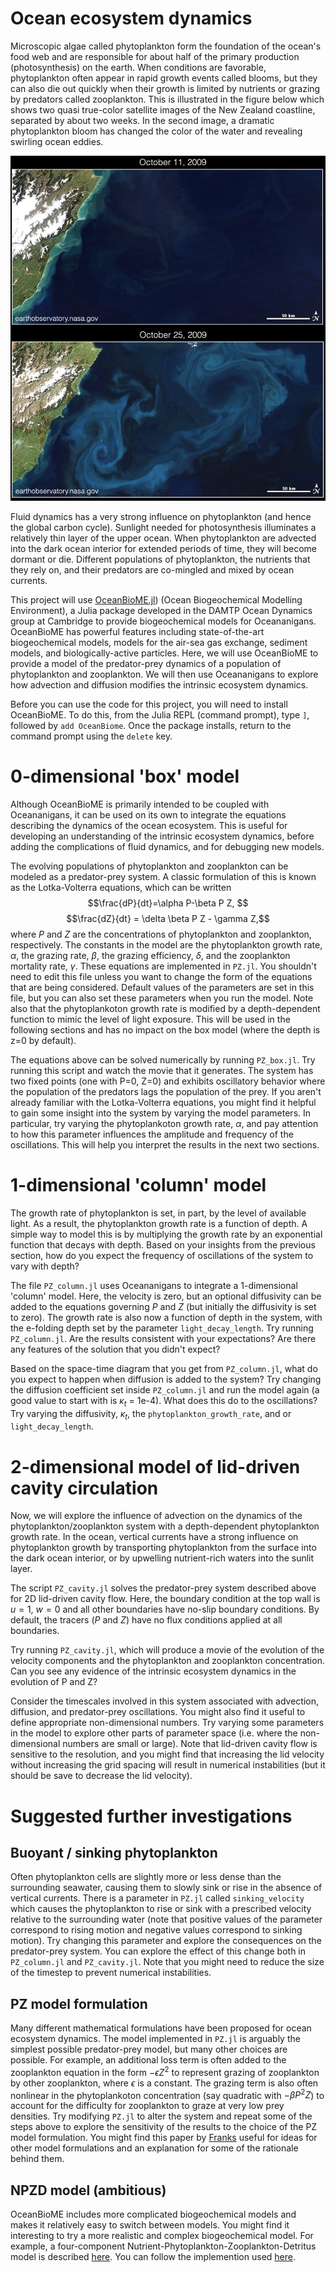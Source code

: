 # Ocean ecosystem dynamics

Microscopic algae called phytoplankton form the foundation of the ocean's food web and are responsible for about half of the primary production (photosynthesis) on the earth.
When conditions are favorable, phytoplankton often appear in rapid growth events called blooms, but they can also die out quickly when their growth is limited by nutrients or grazing by predators called zooplankton.
This is illustrated in the figure below which shows two quasi true-color satellite images of the New Zealand coastline, separated by about two weeks. In the second image, a dramatic phytoplankton bloom has changed the color of the water and revealing swirling ocean eddies.

![phytoplankton](./images/phytoplankton.jpg)

Fluid dynamics has a very strong influence on phytoplankton (and hence the global carbon cycle). Sunlight needed for photosynthesis illuminates a relatively thin layer of the upper ocean. When phytoplankton are advected into the dark ocean interior for extended periods of time, they will become dormant or die. Different populations of phytoplankton, the nutrients that they rely on, and their predators are co-mingled and mixed by ocean currents.

This project will use [OceanBioME.jl](https://github.com/OceanBioME/OceanBioME.jl)) (Ocean Biogeochemical Modelling Environment), a Julia package developed in the DAMTP Ocean Dynamics group at Cambridge to provide biogeochemical models for Oceananigans. OceanBioME has powerful features including state-of-the-art biogeochemical models, models for the air-sea gas exchange, sediment models, and biologically-active particles. Here, we will use OceanBioME to provide a model of the predator-prey dynamics of a population of phytoplankton and zooplankton. We will then use Oceananigans to explore how advection and diffusion modifies the intrinsic ecosystem dynamics.

Before you can use the code for this project, you will need to install OceanBioME. To do this, from the Julia REPL (command prompt), type `]`, followed by `add OceanBiome`. Once the package installs, return to the command prompt using the `delete` key.

# 0-dimensional 'box' model
Although OceanBioME is primarily intended to be coupled with Oceananigans, it can be used on its own to integrate the equations describing the dynamics of the ocean ecosystem. This is useful for developing an understanding of the intrinsic ecosystem dynamics, before adding the complications of fluid dynamics, and for debugging new models. 

The evolving populations of phytoplankton and zooplankton can be modeled as a predator-prey system. A classic formulation of this is known as the Lotka-Volterra equations, which can be written
$$\frac{dP}{dt}=\alpha P-\beta P Z, $$
$$\frac{dZ}{dt} = \delta \beta P Z - \gamma Z,$$
where $P$ and $Z$ are the concentrations of phytoplankton and zooplankton, respectively. The constants in the model are the phytoplankton growth rate, $\alpha$, the grazing rate, $\beta$, the grazing efficiency, $\delta$, and the zooplankton mortality rate, $\gamma$. These equations are implemented in `PZ.jl`. You shouldn't need to edit this file unless you want to change the form of the equations that are being considered. Default values of the parameters are set in this file, but you can also set these parameters when you run the model. Note also that the phytoplankoton growth rate is modified by a depth-dependent function to mimic the level of light exposure. This will be used in the following sections and has no impact on the box model (where the depth is z=0 by default).

The equations above can be solved numerically by running `PZ_box.jl`. Try running this script and watch the movie that it generates. The system has two fixed points (one with P=0, Z=0) and exhibits oscillatory behavior where the population of the predators lags the population of the prey. If you aren't already familiar with the Lotka-Volterra equations, you might find it helpful to gain some insight into the system by varying the model parameters. In particular, try varying the phytoplankoton growth rate, $\alpha$, and pay attention to how this parameter influences the amplitude and frequency of the oscillations. This will help you interpret the results in the next two sections.

# 1-dimensional 'column' model

The growth rate of phytoplankton is set, in part, by the level of available light. As a result, the phytoplankton growth rate is a function of depth. A simple way to model this is by multiplying the growth rate by an exponential function that decays with depth. Based on your insights from the previous section, how do you expect the frequency of oscillations of the system to vary with depth?

The file `PZ_column.jl` uses Oceananigans to integrate a 1-dimensional 'column' model. Here, the velocity is zero, but an optional diffusivity can be added to the equations governing $P$ and $Z$ (but initially the diffusivity is set to zero). The growth rate is also now a function of depth in the system, with the e-folding depth set by the parameter `light_decay_length`. Try running `PZ_column.jl`. Are the results consistent with your expectations?  Are there any features of the solution that you didn't expect?

Based on the space-time diagram that you get from `PZ_column.jl`, what do you expect to happen when diffusion is added to the system?  Try changing the diffusion coefficient set inside `PZ_column.jl` and run the model again (a good value to start with is $\kappa_t$ = 1e-4). What does this do to the oscillations?  Try varying the diffusivity, $\kappa_t$, the `phytoplankton_growth_rate`, and or `light_decay_length`. 

# 2-dimensional model of lid-driven cavity circulation

Now, we will explore the influence of advection on the dynamics of the phytoplankton/zooplankton system with a depth-dependent phytoplankton growth rate. In the ocean, vertical currents have a strong influence on phytoplankton growth by transporting phytoplankton from the surface into the dark ocean interior, or by upwelling nutrient-rich waters into the sunlit layer.

The script `PZ_cavity.jl` solves the predator-prey system described above for 2D lid-driven cavity flow. Here, the boundary condition at the top wall is $u=1$, $w=0$ and all other boundaries have no-slip boundary conditions. By default, the tracers ($P$ and $Z$) have no flux conditions applied at all boundaries. 

Try running `PZ_cavity.jl`, which will produce a movie of the evolution of the velocity components and the phytoplankton and zooplankton concentration. Can you see any evidence of the intrinsic ecosystem dynamics in the evolution of P and Z?  

Consider the timescales involved in this system associated with advection, diffusion, and predator-prey oscillations. You might also find it useful to define appropriate non-dimensional numbers. Try varying some parameters in the model to explore other parts of parameter space (i.e. where the non-dimensional numbers are small or large). Note that lid-driven cavity flow is sensitive to the resolution, and you might find that increasing the lid velocity without increasing the grid spacing will result in numerical instabilities (but it should be save to decrease the lid velocity). 

# Suggested further investigations

## Buoyant / sinking phytoplankton
Often phytoplankton cells are slightly more or less dense than the surrounding seawater, causing them to slowly sink or rise in the absence of vertical currents. There is a parameter in `PZ.jl` called `sinking_velocity` which causes the phytoplankton to rise or sink with a prescribed velocity relative to the surrounding water (note that positive values of the parameter correspond to rising motion and negative values correspond to sinking motion). Try changing this parameter and explore the consequences on the predator-prey system. You can explore the effect of this change both in `PZ_column.jl` and `PZ_cavity.jl`. Note that you might need to reduce the size of the timestep to prevent numerical instabilities.

## PZ model formulation
Many different mathematical formulations have been proposed for ocean ecosystem dynamics. The model implemented in `PZ.jl` is arguably the simplest possible predator-prey model, but many other choices are possible. For example, an additional loss term is often added to the zooplankton equation in the form $-\epsilon Z^2$ to represent grazing of zooplankton by other zooplankton, where $\epsilon$ is a constant. The grazing term is also often nonlinear in the phytoplankoton concentration (say quadratic with $-\beta P^2 Z$) to account for the difficulty for zooplankton to graze at very low prey densities. Try modifying `PZ.jl` to alter the system and repeat some of the steps above to explore the sensitivity of the results to the choice of the PZ model formulation. You might find this paper by [Franks](./papers/Franks2002.pdf) useful for ideas for other model formulations and an explanation for some of the rationale behind them.

## NPZD model (ambitious)
OceanBioME includes more complicated biogeochemical models and makes it relatively easy to switch between models. You might find it interesting to try a more realistic and complex biogeochemical model. For example, a four-component Nutrient-Phytoplankton-Zooplankton-Detritus model is described [here](https://oceanbiome.github.io/OceanBioME.jl/stable/model_components/biogeochemical/NPZ/). You can follow the implemention used [here](https://oceanbiome.github.io/OceanBioME.jl/stable/).



















